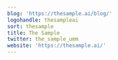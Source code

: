 ```yaml
---
blog: 'https://thesample.ai/blog/'
logohandle: thesampleai
sort: thesample
title: The Sample
twitter: the_sample_umm
website: 'https://thesample.ai/'
---
```

